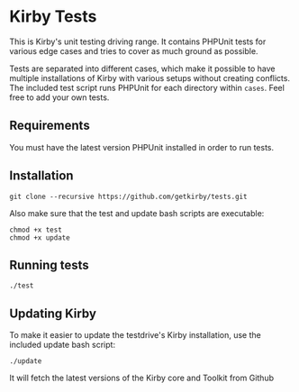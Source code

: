 # Kirby Tests

This is Kirby's unit testing driving range. It contains PHPUnit tests for various edge cases and tries to cover as much ground as possible.

Tests are separated into different cases, which make it possible to have multiple installations of Kirby with various setups without creating conflicts. The included test script runs PHPUnit for each directory within `cases`. Feel free to add your own tests.

## Requirements

You must have the latest version PHPUnit installed in order to run tests.

## Installation

```
git clone --recursive https://github.com/getkirby/tests.git
```

Also make sure that the test and update bash scripts are executable:

```
chmod +x test
chmod +x update
```

## Running tests

```
./test
```

## Updating Kirby

To make it easier to update the testdrive's Kirby installation, use the included update bash script:

```
./update
```

It will fetch the latest versions of the Kirby core and Toolkit from Github
